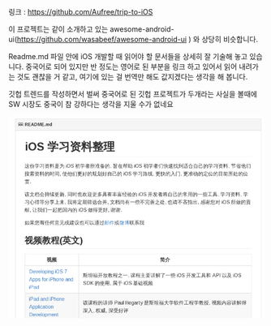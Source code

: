 링크 : https://github.com/Aufree/trip-to-iOS

이 프로젝트는 같이 소개하고 있는 awesome-android-ui(https://github.com/wasabeef/awesome-android-ui ) 와 상당히 비슷합니다.

Readme.md 파일 안에 iOS 개발할 때 읽어야 할 문서들을 상세히 잘 기술해 놓고 있습니다. 중국어로 되어 있지만 반 정도는 영어로 된 부분을 링크 하고 있어서 읽어 내려가는 것도 괜찮을 거 같고, 여기에 있는 걸 번역만 해도 값지겠다는 생각을 해 봅니다.

깃헙 트렌드를 작성하면서 벌써 중국어로 된 깃헙 프로젝트가 두개라는 사실을 볼때에 SW 시장도 중국이 참 강하다는 생각을 지울 수가 없네요

![이미지1](img/001$25.png)

